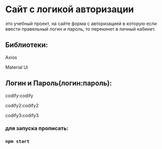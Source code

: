 # Сайт с логикой авторизации

это учебный проект, на сайте форма с авторизацией в которую если ввести правельный логин и пароль, то перекинет в личный кабинет.

## Библиотеки:

Axios

Material Ui

## Логин и Пароль(логин:пароль):

codify:codify

codify2:codify2

codify3:codify3

### для запуска прописать:

### `npm start`
